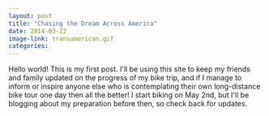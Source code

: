 ```yaml
---
layout: post
title: "Chasing the Dream Across America"
date: 2014-03-22
image-link: transamerican.gif
categories: 
---
```


Hello world! This is my first post.  I'll be using this site to keep my friends and family updated on the progress of my bike trip, and if I manage to inform or inspire anyone else who is contemplating their own long-distance bike tour one day then all the better! I start biking on May 2nd, but I'll be blogging about my preparation before then, so check back for updates.

